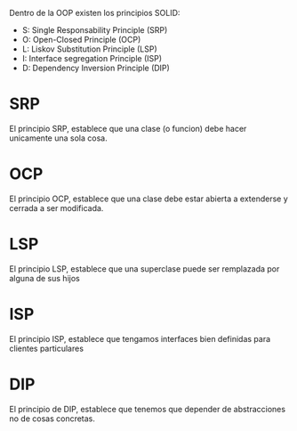 Dentro de la OOP existen los principios SOLID:

- S: Single Responsability Principle (SRP)
- O: Open-Closed Principle (OCP)
- L: Liskov Substitution Principle (LSP)
- I: Interface segregation Principle (ISP)
- D: Dependency Inversion Principle (DIP)

# SRP

El principio SRP, establece que una clase (o funcion) debe hacer unicamente una sola cosa.
# OCP

El principio OCP, establece que una clase debe estar abierta a extenderse y cerrada a ser modificada.
# LSP

El principio LSP, establece que una superclase puede ser remplazada por alguna de sus hijos

# ISP

El principio ISP, establece que tengamos interfaces bien definidas para clientes particulares

# DIP

El principio de DIP, establece que tenemos que depender de abstracciones no de cosas concretas.

